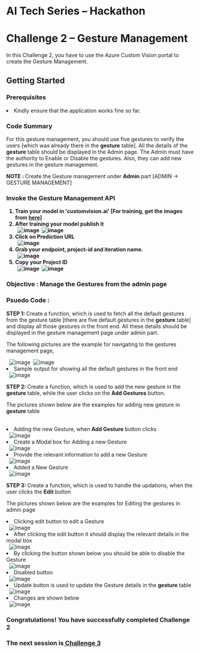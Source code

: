 <h1>AI Tech Series – Hackathon</h1>
<h1>Challenge 2 – Gesture Management</h1>
<p>In this Challenge 2, you have to use the Azure Custom Vision portal to create the Gesture Management.</p>
<h2>Getting Started</h2>
<h3>Prerequisites</h3>
<li>Kindly ensure that the application works fine so far.</li>
<h3>Code Summary</h3>
<p>For this gesture management, you should use five gestures to verify the users [which was already there in the <b>gesture</b> table]. All the details of the <b>gesture</b> table should be displayed in the Admin page. The Admin must have the authority to Enable or Disable the gestures. Also, they can add new gestures in the gesture management.</p>
<p><b>NOTE : </b>Create the Gesture management under <b>Admin</b> part [ADMIN -> GESTURE MANAGEMENT]</p>
<h3>Invoke the Gesture Management API</h3>
<ol>
  <strong>
      <li>Train your model in 'customvision.ai' [For training, get the images from <a href="">here</a>]</li>
      <li>After training your model publish it</li>&nbsp;
      <img src="http://139.59.61.161/Hackathon/MSWorkshop2019/custom/custom1.jpg" alt="image" style="max-width: 100%;">&nbsp;
      <img src="http://139.59.61.161/Hackathon/MSWorkshop2019/custom/custom2.jpg" alt="image" style="max-width: 100%;">&nbsp;
      <li>Click on Prediction URL</li>&nbsp;
      <img src="http://139.59.61.161/Hackathon/MSWorkshop2019/custom/custom3.jpg" alt="image" style="max-width: 100%;">&nbsp;
      <li>Grab your endpoint, project-id and iteration name.</li>&nbsp;
      <img src="http://139.59.61.161/Hackathon/custom6.1.jpg" alt="image" style="max-width: 100%;">&nbsp;
      <li>Copy your Project ID</li>&nbsp;
      <img src="http://139.59.61.161/Hackathon/MSWorkshop2019/custom/custom7.jpg" alt="image" style="max-width:100%;">&nbsp;
      <img src="http://139.59.61.161/Hackathon/MSWorkshop2019/custom/custom8.jpg" alt="image" style="max-width:100%;">&nbsp;
  </strong>
</ol>
<h3>Objective : Manage the Gestures from the admin page</h3>
<h3>Psuedo Code : </h3>
<p><b>STEP 1: </b>Create a function, which is used to fetch all the default gestures from the gesture table [there are five default gestures in the <b>gesture</b> table] and display all those gestures in the front end. All these details should be displayed in the gesture management page under admin part.</p>
<p>The following pictures are the example for navigating to the gestures management page,</p>&nbsp;
<img src="http://139.59.61.161/Hackathon/MSWorkshop2019/Admin/admin_1_hackathon.PNG" alt="image" style="max-width:100%;">&nbsp;
<img src="http://139.59.61.161/Hackathon/MSWorkshop2019/Admin/admin_index_2_hackathon.png" alt="image" style="max-width:100%;">&nbsp;
<li>Sample output for showing all the default gestures in the front end</li>&nbsp;
<img src="http://139.59.61.161/Hackathon/MSWorkshop2019/Challenge2/output/1.JPG" alt="image" style="max-width: 100%;">&nbsp;
<p><b>STEP 2: </b>Create a function, which is used to add the new gesture in the <b>gesture</b> table, while the user clicks on the <b>Add Gestures</b> button.</p>
<p>The pictures shown below are the examples for adding new gesture in <b>gesture</b> table</p>&nbsp;
<li>Adding the new Gesture, when <b>Add Gesture</b> button clicks</li>&nbsp;
<img src="http://139.59.61.161/Hackathon/MSWorkshop2019/Challenge2/output/2.jpg" alt="image" style="max-width: 100%;">&nbsp;
<li>Create a Modal box for Adding a new Gesture</li>&nbsp
<img src="http://139.59.61.161/Hackathon/MSWorkshop2019/Challenge2/output/3.jpg" alt="image" style="max-width: 100%;">&nbsp;
<li>Provide the relevant information to add a new Gesture</li>&nbsp;
<img src="http://139.59.61.161/Hackathon/MSWorkshop2019/Challenge2/output/4.jpg" alt="image" style="max-width: 100%;">&nbsp;
<li>Added a New Gesture</li>&nbsp;
<img src="http://139.59.61.161/Hackathon/MSWorkshop2019/Challenge2/output/5.jpg" alt="image" style="max-width: 100%;">&nbsp;
<p><b>STEP 3: </b>Create a function, which is used to handle the updations, when the user clicks the <b>Edit</b> button</p>
<p>The pictures shown below are the examples for Editing the gestures in admin page</p>
<li>Clicking edit button to edit a Gesture</li>&nbsp;
<img src="http://139.59.61.161/Hackathon/MSWorkshop2019/Challenge2/output/6.jpg" alt="image" style="max-width: 100%;">&nbsp;
<li>After clicking the edit button it should display the relevant details in the modal box</li>&nbsp;
<img src="http://139.59.61.161/Hackathon/MSWorkshop2019/Challenge2/output/7.JPG" alt="image" style="max-width: 100%;">&nbsp;
<li>By clicking the button shown below you should be able to disable the Gesture</li>&nbsp;
<img src="http://139.59.61.161/Hackathon/MSWorkshop2019/Challenge2/output/8.jpg" alt="image" style="max-width: 100%;">&nbsp;
<li>Disabled button</li>&nbsp;
<img src="http://139.59.61.161/Hackathon/MSWorkshop2019/Challenge2/output/9.jpg" alt="image" style="max-width: 100%;">&nbsp;
<li>Update button is used to update the Gesture details in the <b>gesture</b> table</li>&nbsp;
<img src="http://139.59.61.161/Hackathon/MSWorkshop2019/Challenge2/output/10.jpg" alt="image" style="max-width: 100%;">&nbsp;
<li>Changes are shown below</li>&nbsp;
<img src="http://139.59.61.161/Hackathon/MSWorkshop2019/Challenge2/output/11.jpg" alt="image" style="max-width: 100%;">&nbsp;
<h3>Congratulations! You have successfully completed Challenge 2</h3>
<h3>The next session is<a href="https://github.com/jumpstartninjatech/HeroSolutions-AI/blob/master/Challenge3.md"> Challenge 3</a></h3>
